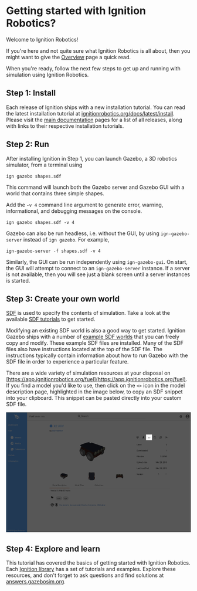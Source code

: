 # Getting started with Ignition Robotics?

Welcome to Ignition Robotics!

If you're here and not quite sure what Ignition Robotics is all about, then
you might want to give the [Overview](/docs/all/overview) page a quick read.

When you're ready, follow the next few steps to get up and running with
simulation using Ignition Robotics.

## Step 1: Install

Each release of Ignition ships with a new installation tutorial. You can
read the latest installation tutorial at
[ignitionrobotics.org/docs/latest/install](/docs/latest/install). Please
visit the [main documentation](/docs) pages for a list of all releases,
along with links to their respective installation tutorials.

## Step 2: Run

After installing Ignition in Step 1, you can launch Gazebo, a 3D robotics
simulator, from a terminal using

```
ign gazebo shapes.sdf
```

This command will launch both the Gazebo server and Gazebo GUI with a world
that contains three simple shapes.

Add the `-v 4` command line argument to generate error, warning,
informational, and debugging messages on the console.

```
ign gazebo shapes.sdf -v 4
```

Gazebo can also be run headless, i.e. without the GUI, by using `ign-gazebo-server` instead of `ign gazebo`. For example,

```
ign-gazebo-server -f shapes.sdf -v 4
```

Similarly, the GUI can be run independently using `ign-gazebo-gui`. On
start, the GUI will attempt to connect to an `ign-gazebo-server` instance.
If a server is not available, then you will see just a blank screen until
a server instances is started.

## Step 3: Create your own world

[SDF](http://sdformat.org/) is used to specify the contents of simulation.
Take a look at the available [SDF tutorials](http://sdformat.org/tutorials)
to get started.

Modifying an existing SDF world is also a good way to get started. Ignition
Gazebo ships with a number of [example SDF
worlds](https://bitbucket.org/ignitionrobotics/ign-gazebo/src/default/examples/worlds)
that you can freely copy and modify. These example SDF files are 
installed. Many of the SDF files also have instructions located at the
top of the SDF file. The instructions typically contain information about how to
run Gazebo with the SDF file in order to experience a particular feature.

There are a wide variety of simulation resources at your disposal on
[https://app.ignitionrobotics.org/fuel](https://app.ignitionrobotics.org/fuel).
If you find a model you'd like to use, then click on the `<>` icon in the
model description page, highlighted in the image below, to copy an SDF
snippet into your clipboard. This snippet can be pasted directly into your
custom SDF file.

![SDF model snippet](images/model_snippet.png)


## Step 4: Explore and learn

This tutorial has covered the basics of getting started with Ignition
Robotics. Each [Ignition library](/libs) has a set of tutorials and
examples. Explore these resources, and don't forget to ask questions and
find solutions at [answers.gazebosim.org](http://answers.gazebosim.org).
